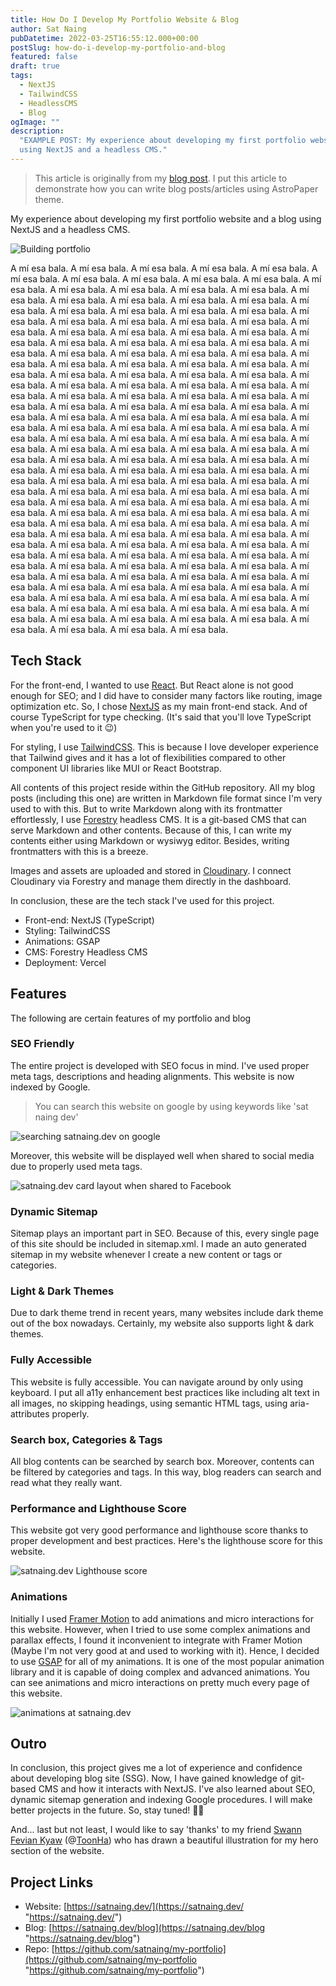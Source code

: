 ```yaml
---
title: How Do I Develop My Portfolio Website & Blog
author: Sat Naing
pubDatetime: 2022-03-25T16:55:12.000+00:00
postSlug: how-do-i-develop-my-portfolio-and-blog
featured: false
draft: true
tags:
  - NextJS
  - TailwindCSS
  - HeadlessCMS
  - Blog
ogImage: ""
description:
  "EXAMPLE POST: My experience about developing my first portfolio website and a blog
  using NextJS and a headless CMS."
---
```


> This article is originally from my [blog post](https://satnaing.dev/blog/posts/how-do-i-develop-my-portfolio-and-blog). I put this article to demonstrate how you can write blog posts/articles using AstroPaper theme.

My experience about developing my first portfolio website and a blog using NextJS and a headless CMS.

![Building portfolio](https://satnaing.dev/_ipx/w_2048,q_75/https%3A%2F%2Fres.cloudinary.com%2Fnoezectz%2Fimage%2Fupload%2Fv1653050141%2FSatNaing%2Fblog_at_cafe_ei1wf4.jpg?url=https%3A%2F%2Fres.cloudinary.com%2Fnoezectz%2Fimage%2Fupload%2Fv1653050141%2FSatNaing%2Fblog_at_cafe_ei1wf4.jpg&w=2048&q=75)

A mí esa bala. A mí esa bala. A mí esa bala. A mí esa bala. A mí esa bala. A mí esa bala. A mí esa bala. A mí esa bala. A mí esa bala. A mí esa bala. A mí esa bala. A mí esa bala. A mí esa bala. A mí esa bala. A mí esa bala. A mí esa bala. A mí esa bala. A mí esa bala. A mí esa bala. A mí esa bala. A mí esa bala. A mí esa bala. A mí esa bala. A mí esa bala. A mí esa bala. A mí esa bala. A mí esa bala. A mí esa bala. A mí esa bala. A mí esa bala. A mí esa bala. A mí esa bala. A mí esa bala. A mí esa bala. A mí esa bala. A mí esa bala. A mí esa bala. A mí esa bala. A mí esa bala. A mí esa bala. A mí esa bala. A mí esa bala. A mí esa bala. A mí esa bala. A mí esa bala. A mí esa bala. A mí esa bala. A mí esa bala. A mí esa bala. A mí esa bala. A mí esa bala. A mí esa bala. A mí esa bala. A mí esa bala. A mí esa bala. A mí esa bala. A mí esa bala. A mí esa bala. A mí esa bala. A mí esa bala. A mí esa bala. A mí esa bala. A mí esa bala. A mí esa bala. A mí esa bala. A mí esa bala. A mí esa bala. A mí esa bala. A mí esa bala. A mí esa bala. A mí esa bala. A mí esa bala. A mí esa bala. A mí esa bala. A mí esa bala. A mí esa bala. A mí esa bala. A mí esa bala. A mí esa bala. A mí esa bala. A mí esa bala. A mí esa bala. A mí esa bala. A mí esa bala. A mí esa bala. A mí esa bala. A mí esa bala. A mí esa bala. A mí esa bala. A mí esa bala. A mí esa bala. A mí esa bala. A mí esa bala. A mí esa bala. A mí esa bala. A mí esa bala. A mí esa bala. A mí esa bala. A mí esa bala. A mí esa bala. A mí esa bala. A mí esa bala. A mí esa bala. A mí esa bala. A mí esa bala. A mí esa bala. A mí esa bala. A mí esa bala. A mí esa bala. A mí esa bala. A mí esa bala. A mí esa bala. A mí esa bala. A mí esa bala. A mí esa bala. A mí esa bala. A mí esa bala. A mí esa bala. A mí esa bala. A mí esa bala. A mí esa bala. A mí esa bala. A mí esa bala. A mí esa bala. A mí esa bala. A mí esa bala. A mí esa bala. A mí esa bala. A mí esa bala. A mí esa bala. A mí esa bala. A mí esa bala. A mí esa bala. A mí esa bala. A mí esa bala. A mí esa bala. A mí esa bala. A mí esa bala. A mí esa bala. A mí esa bala. A mí esa bala. A mí esa bala. A mí esa bala. A mí esa bala. A mí esa bala. A mí esa bala. A mí esa bala. A mí esa bala. A mí esa bala. A mí esa bala. A mí esa bala. A mí esa bala. A mí esa bala. A mí esa bala. A mí esa bala. A mí esa bala. A mí esa bala. A mí esa bala. A mí esa bala. A mí esa bala. A mí esa bala. A mí esa bala. A mí esa bala. A mí esa bala. A mí esa bala. A mí esa bala. A mí esa bala. A mí esa bala. A mí esa bala. A mí esa bala. A mí esa bala. A mí esa bala. A mí esa bala. A mí esa bala.

## Tech Stack

For the front-end, I wanted to use [React](https://reactjs.org/ "React Official Website"). But React alone is not good enough for SEO; and I did have to consider many factors like routing, image optimization etc. So, I chose [NextJS](https://nextjs.org/ "NextJS Official Website") as my main front-end stack. And of course TypeScript for type checking. (It's said that you'll love TypeScript when you're used to it 😉)

For styling, I use [TailwindCSS](https://tailwindcss.com/ "Tailwind CSS Official Website"). This is because I love developer experience that Tailwind gives and it has a lot of flexibilities compared to other component UI libraries like MUI or React Bootstrap.

All contents of this project reside within the GitHub repository. All my blog posts (including this one) are written in Markdown file format since I'm very used to with this. But to write Markdown along with its frontmatter effortlessly, I use [Forestry](https://forestry.io/ "Forestry Official Website") headless CMS. It is a git-based CMS that can serve Markdown and other contents. Because of this, I can write my contents either using Markdown or wysiwyg editor. Besides, writing frontmatters with this is a breeze.

Images and assets are uploaded and stored in [Cloudinary](https://cloudinary.com/ "Cloudinary Official Website"). I connect Cloudinary via Forestry and manage them directly in the dashboard.

In conclusion, these are the tech stack I've used for this project.

- Front-end: NextJS (TypeScript)
- Styling: TailwindCSS
- Animations: GSAP
- CMS: Forestry Headless CMS
- Deployment: Vercel

## Features

The following are certain features of my portfolio and blog

### SEO Friendly

The entire project is developed with SEO focus in mind. I've used proper meta tags, descriptions and heading alignments. This website is now indexed by Google.

> You can search this website on google by using keywords like 'sat naing dev'

![searching satnaing.dev on google](https://res.cloudinary.com/noezectz/image/upload/v1648231400/SatNaing/satnaing-on-google_asflq6.png "satnaing.dev is indexed")

Moreover, this website will be displayed well when shared to social media due to properly used meta tags.

![satnaing.dev card layout when shared to Facebook](https://res.cloudinary.com/noezectz/image/upload/v1653106955/SatNaing/satnaing-dev-share-on-facebook_1_zjoehx.png "Card layout when shared to Facebook")

### Dynamic Sitemap

Sitemap plays an important part in SEO. Because of this, every single page of this site should be included in sitemap.xml. I made an auto generated sitemap in my website whenever I create a new content or tags or categories.

### Light & Dark Themes

Due to dark theme trend in recent years, many websites include dark theme out of the box nowadays. Certainly, my website also supports light & dark themes.

### Fully Accessible

This website is fully accessible. You can navigate around by only using keyboard. I put all a11y enhancement best practices like including alt text in all images, no skipping headings, using semantic HTML tags, using aria-attributes properly.

### Search box, Categories & Tags

All blog contents can be searched by search box. Moreover, contents can be filtered by categories and tags. In this way, blog readers can search and read what they really want.

### Performance and Lighthouse Score

This website got very good performance and lighthouse score thanks to proper development and best practices. Here's the lighthouse score for this website.

![satnaing.dev Lighthouse score](https://user-images.githubusercontent.com/53733092/159957822-7082e459-11e9-4616-8f1e-49d0881f7cbb.png "satnaing.dev Lighthouse score")

### Animations

Initially I used [Framer Motion](https://www.framer.com/motion/ "Framer Motion") to add animations and micro interactions for this website. However, when I tried to use some complex animations and parallax effects, I found it inconvenient to integrate with Framer Motion (Maybe I'm not very good at and used to working with it). Hence, I decided to use [GSAP](https://greensock.com/ "GSAP Animation Library") for all of my animations. It is one of the most popular animation library and it is capable of doing complex and advanced animations. You can see animations and micro interactions on pretty much every page of this website.

![animations at satnaing.dev](https://res.cloudinary.com/noezectz/image/upload/v1653108324/SatNaing/ezgif.com-gif-maker_2_hehtlm.gif "satnaing.dev website")

## Outro

In conclusion, this project gives me a lot of experience and confidence about developing blog site (SSG). Now, I have gained knowledge of git-based CMS and how it interacts with NextJS. I've also learned about SEO, dynamic sitemap generation and indexing Google procedures. I will make better projects in the future. So, stay tuned! ✌🏻

And... last but not least, I would like to say 'thanks' to my friend [Swann Fevian Kyaw](https://www.facebook.com/bon.zai.3910 "Swann Fevian Kyaw's Facebook Account") (@[ToonHa](https://www.facebook.com/ToonHa-102639465752883 "ToonHa Facebook Page")) who has drawn a beautiful illustration for my hero section of the website.

## Project Links

- Website: [https://satnaing.dev/](https://satnaing.dev/ "https://satnaing.dev/")
- Blog: [https://satnaing.dev/blog](https://satnaing.dev/blog "https://satnaing.dev/blog")
- Repo: [https://github.com/satnaing/my-portfolio](https://github.com/satnaing/my-portfolio "https://github.com/satnaing/my-portfolio")
